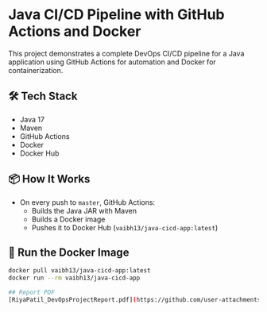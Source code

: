 # Java CI/CD Pipeline with GitHub Actions and Docker

This project demonstrates a complete DevOps CI/CD pipeline for a Java application using GitHub Actions for automation and Docker for containerization.

## 🛠️ Tech Stack
- Java 17
- Maven
- GitHub Actions
- Docker
- Docker Hub

## 📦 How It Works
- On every push to `master`, GitHub Actions:
  - Builds the Java JAR with Maven
  - Builds a Docker image
  - Pushes it to Docker Hub (`vaibh13/java-cicd-app:latest`)

## 🚀 Run the Docker Image

```bash
docker pull vaibh13/java-cicd-app:latest
docker run --rm vaibh13/java-cicd-app

## Report PDF
[RiyaPatil_DevOpsProjectReport.pdf](https://github.com/user-attachments/files/20603404/RiyaPatil_DevOpsProjectReport.pdf)





